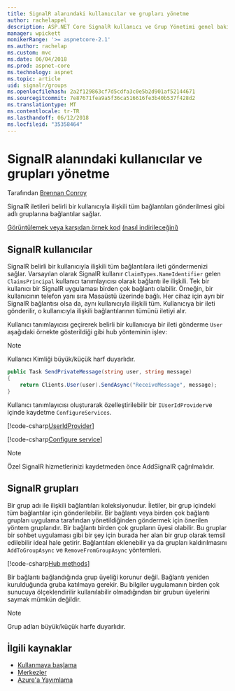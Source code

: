```yaml
---
title: SignalR alanındaki kullanıcılar ve grupları yönetme
author: rachelappel
description: ASP.NET Core SignalR kullanıcı ve Grup Yönetimi genel bakış.
manager: wpickett
monikerRange: '>= aspnetcore-2.1'
ms.author: rachelap
ms.custom: mvc
ms.date: 06/04/2018
ms.prod: aspnet-core
ms.technology: aspnet
ms.topic: article
uid: signalr/groups
ms.openlocfilehash: 2a2f129863cf7d5cdfa3c0e5b2d901af52144671
ms.sourcegitcommit: 7e87671fea9a5f36ca516616fe3b40b537f428d2
ms.translationtype: MT
ms.contentlocale: tr-TR
ms.lasthandoff: 06/12/2018
ms.locfileid: "35358464"
---
```

# <a name="manage-users-and-groups-in-signalr"></a>SignalR alanındaki kullanıcılar ve grupları yönetme

Tarafından [Brennan Conroy](https://github.com/BrennanConroy)

SignalR iletileri belirli bir kullanıcıyla ilişkili tüm bağlantıları gönderilmesi gibi adlı gruplarına bağlantılar sağlar.

[Görüntülemek veya karşıdan örnek kod](https://github.com/aspnet/Docs/tree/master/aspnetcore/signalr/groups/sample/) [(nasıl indirileceğini)](xref:tutorials/index#how-to-download-a-sample)

## <a name="users-in-signalr"></a>SignalR kullanıcılar

SignalR belirli bir kullanıcıyla ilişkili tüm bağlantılara ileti göndermenizi sağlar. Varsayılan olarak SignalR kullanır `ClaimTypes.NameIdentifier` gelen `ClaimsPrincipal` kullanıcı tanımlayıcısı olarak bağlantı ile ilişkili. Tek bir kullanıcı bir SignalR uygulaması birden çok bağlantı olabilir. Örneğin, bir kullanıcının telefon yanı sıra Masaüstü üzerinde bağlı. Her cihaz için ayrı bir SignalR bağlantısı olsa da, aynı kullanıcıyla ilişkili tüm. Kullanıcıya bir ileti gönderilir, o kullanıcıyla ilişkili bağlantılarının tümünü iletiyi alır.

Kullanıcı tanımlayıcısı geçirerek belirli bir kullanıcıya bir ileti gönderme `User` aşağıdaki örnekte gösterildiği gibi hub yönteminin işlev:

> [!NOTE]
> Kullanıcı Kimliği büyük/küçük harf duyarlıdır.

```csharp
public Task SendPrivateMessage(string user, string message)
{
    return Clients.User(user).SendAsync("ReceiveMessage", message);
}
```

Kullanıcı tanımlayıcısı oluşturarak özelleştirilebilir bir `IUserIdProvider`ve içinde kaydetme `ConfigureServices`.

[!code-csharp[UserIdProvider](groups/sample/customuseridprovider.cs?range=4-10)]

[!code-csharp[Configure service](groups/sample/startup.cs?range=21-22,39-42)]

> [!NOTE]
> Özel SignalR hizmetlerinizi kaydetmeden önce AddSignalR çağrılmalıdır.

## <a name="groups-in-signalr"></a>SignalR grupları

Bir grup adı ile ilişkili bağlantıları koleksiyonudur. İletiler, bir grup içindeki tüm bağlantılar için gönderilebilir. Bir bağlantı veya birden çok bağlantı grupları uygulama tarafından yönetildiğinden göndermek için önerilen yöntem gruplarıdır. Bir bağlantı birden çok grupların üyesi olabilir. Bu gruplar bir sohbet uygulaması gibi bir şey için burada her alan bir grup olarak temsil edilebilir ideal hale getirir. Bağlantıları eklenebilir ya da grupları kaldırılmasını `AddToGroupAsync` ve `RemoveFromGroupAsync` yöntemleri.

[!code-csharp[Hub methods](groups/sample/hubs/chathub.cs?range=15-27)]

Bir bağlantı bağlandığında grup üyeliği korunur değil. Bağlantı yeniden kurulduğunda gruba katılmaya gerekir. Bu bilgiler uygulamanın birden çok sunucuya ölçeklendirilir kullanılabilir olmadığından bir grubun üyelerini saymak mümkün değildir.

> [!NOTE]
> Grup adları büyük/küçük harfe duyarlıdır.

## <a name="related-resources"></a>İlgili kaynaklar

* [Kullanmaya başlama](xref:signalr/get-started)
* [Merkezler](xref:signalr/hubs)
* [Azure'a Yayımlama](xref:signalr/publish-to-azure-web-app)

